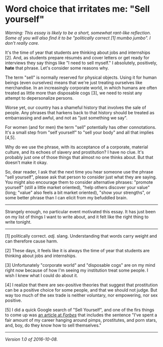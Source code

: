 Word choice that irritates me: "Sell yourself"
==============================================

*Warning: This essay is likely to be a short, somewhat rant-like
reflection.  Some of you will also find it to be "politically
correct [1] mumbo jumbo".  I don't really care.*

It's the time of year that students are thinking about jobs and
internships [2].  And, as students prepare r&eacute;sum&eacute;s and
cover letters or get ready for interviews they say things like "I need 
to sell myself."  I absolutely, positively, **hate** that phrase.
Let's consider some reasons why.

The term "sell" is normally reserved for physical objects.  Using it for
human beings (even ourselves) means that we're just treating ourselves
like merchandise.  In an increasingly corporate world, in which humans
are often treated as little more than disposable cogs [3], we need to
resist any attempt to depersonalize persons.

Worse yet, our country has a shameful history that involves the sale
of people.  Any phrases that harkens back to that history should be
treated as embarrassing and awful, and not as "just something we say".

For women (and for men) the term "sell" potentially has other connotations.
It's a small step from "self yourself" to "sell your body" and all that
implies [4,5].

Why do we use the phrase, with its acceptance of a corporate, material
culture, and its echoes of slavery and prostitution?  I have no clue.
It's probably just one of those things that almost no one thinks about.
But that doesn't make it okay.

So, dear reader, I ask that the next time you hear someone use the phrase
"sell yourself", please ask that person to consider just what they are
saying.  You might also encourage them to consider alternative phrases:
"promote yourself" (still a little market oriented), "help others
discover your value" (long; "value" also feels a bit market oriented),
"show your strengths", or some better phrase than I can elicit from 
my befuddled brain.

---

Strangely enough, no particular event motivated this essay.  It has just
been on my list of things I want to write about, and it felt like the
right thing to write tonight.

---

[1] politically correct.  *adj.*  slang.  Understanding that words carry
weight and can therefore cause harm.

[2] These days, it feels like it is always the time of year that
students are thinking about jobs and internships.

[3] Unfortunately "corporate world" and "disposable cogs" are on my
mind right now because of how I'm seeing my institution treat some
people.  I wish I knew what I could do about it.

[4] I realize that there are sex-positive theories that suggest that
prostitution can be a positive choice for some people, and that we should
not judge.  But way too much of the sex trade is neither voluntary,
nor empowering, nor sex positive.

[5] I did a quick Google search of "Sell Yourself",
and one of the firs things to come up was [an article at
_Forbes_](www.forbes.com/sites/susannahbreslin/2012/06/08/how-to-sell-yourself/)
that includes the sentence "I've spent a fair amount of my career
hanging around pimps, prostitutes, and porn stars, and, boy, do they
know how to sell themselves."

---

*Version 1.0 of 2016-10-08.*
